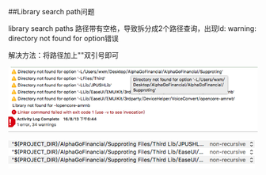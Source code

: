 ##Library search path问题

library search paths 路径带有空格，导致拆分成2个路径查询，出现ld: warning: directory not found for option错误

解决方法：将路径加上""双引号即可

![Snip20160813_3.png](./pic/Snip20160813_3.png)

![Snip20160813_4.png](./pic/Snip20160813_4.png)
